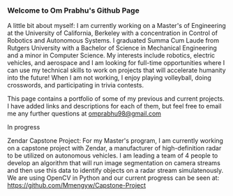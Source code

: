 ### Welcome to Om Prabhu's Github Page

A little bit about myself: 
I am currently working on a Master's of Engineering at the University of California, Berkeley with a concentration in Control of Robotics and Autonomous Systems. I graduated Summa Cum Laude from Rutgers University with a Bachelor of Science in Mechanical Engineering and a minor in Computer Science. My interests include robotics, electric vehicles, and aerospace and I am looking for full-time opportunities where I can use my technical skills to work on projects that will accelerate humanity into the future! When I am not working, I enjoy playing volleyball, doing crosswords, and participating in trivia contests.

This page contains a portfolio of some of my previous and current projects. I have added links and descriptions for each of them, but feel free to email me any further questions at omprabhu98@gmail.com

In progress

Zendar Capstone Project: 
For my Master's program, I am currently working on a capstone project with Zendar, a manufacturer of high-definition radar to be utilized on autonomous vehicles. I am leading a team of 4 people to develop an algorithm that will run image segmentation on camera streams and then use this data to identify objects on a radar stream simulatenously. We are using OpenCV in Python and our current progress can be seen at: https://github.com/Mmengyw/Capstone-Project
